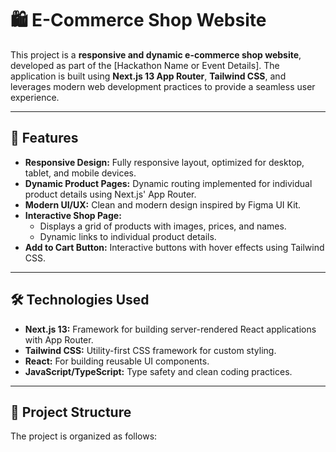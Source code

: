 # 🛍️ E-Commerce Shop Website

This project is a **responsive and dynamic e-commerce shop website**, developed as part of the [Hackathon Name or Event Details]. The application is built using **Next.js 13 App Router**, **Tailwind CSS**, and leverages modern web development practices to provide a seamless user experience.

---

## 🌟 **Features**

- **Responsive Design:** Fully responsive layout, optimized for desktop, tablet, and mobile devices.
- **Dynamic Product Pages:** Dynamic routing implemented for individual product details using Next.js' App Router.
- **Modern UI/UX:** Clean and modern design inspired by Figma UI Kit.
- **Interactive Shop Page:**
  - Displays a grid of products with images, prices, and names.
  - Dynamic links to individual product details.
- **Add to Cart Button:** Interactive buttons with hover effects using Tailwind CSS.

---

## 🛠️ **Technologies Used**

- **Next.js 13:** Framework for building server-rendered React applications with App Router.
- **Tailwind CSS:** Utility-first CSS framework for custom styling.
- **React:** For building reusable UI components.
- **JavaScript/TypeScript:** Type safety and clean coding practices.

---

## 🚀 **Project Structure**

The project is organized as follows:

